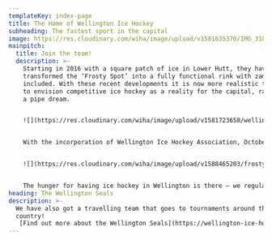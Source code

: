 ```yaml
---
templateKey: index-page
title: The Home of Wellington Ice Hockey
subheading: The fastest sport in the capital
image: https://res.cloudinary.com/wiha/image/upload/v1581635370/IMG_3183_jhoftu.jpg
mainpitch:
  title: Join the team!
  description: >-
    Starting in 2016 with a square patch of ice in Lower Hutt, they have now
    transformed the ‘Frosty Spot’ into a fully functional rink with zamboni
    included. With these recent developments it is now more realistic than ever
    to envision competitive ice hockey as a reality for the capital, rather than
    a pipe dream.


    ![](https://res.cloudinary.com/wiha/image/upload/v1581723650/wellington-hockey_nydx3z.jpg)


    With the incorporation of Wellington Ice Hockey Association, October 9 has become a date worth etching into the history books of New Zealand ice hockey. That date has come after many long days and nights of hard work by those involved, driven solely by their passion for the game and their want to see it succeed.


    ![](https://res.cloudinary.com/wiha/image/upload/v1588465203/frosty-hockey_gljafl.jpg)


    The hunger for having ice hockey in Wellington is there – we regularly field questions from fans about when the NZIHL could expand to include a sixth team
heading: The Wellington Seals
description: >-
  We have also got a travelling team that goes to tournaments around the
  country!
   [Find out more about the Wellington Seals](https://wellington-ice-hockey.netlify.app/seals)
---
```


